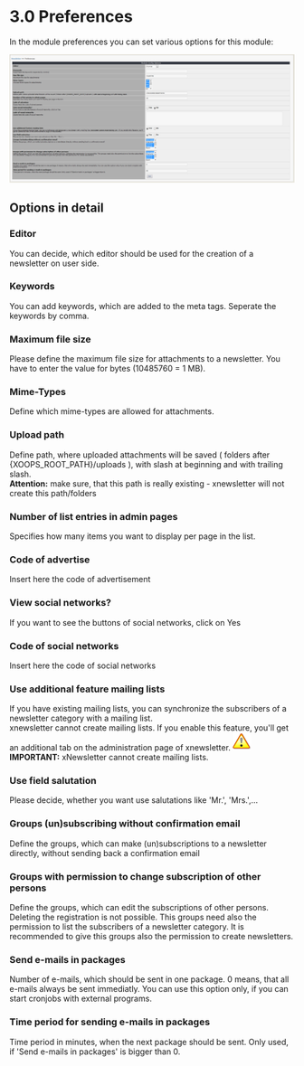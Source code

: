 # 3.0 Preferences

In the module preferences you can set various options for this module:<br/>

![](preferences_en.PNG)


## Options in detail
### Editor
You can decide, which editor should be used for the creation of a newsletter on user side.

### Keywords
You can add keywords, which are added to the meta tags. Seperate the keywords by comma.

### Maximum file size
Please define the maximum file size for attachments to a newsletter. You have to enter the value for bytes (10485760 = 1 MB).


### Mime-Types
Define which mime-types are allowed for attachments.

### Upload path
Define path, where uploaded attachments will be saved ( folders after {XOOPS_ROOT_PATH}/uploads ), with slash at beginning and with trailing slash.<br/>
**Attention:** make sure, that this path is really existing - xnewsletter will not create this path/folders



### Number of list entries in admin pages
Specifies how many items you want to display per page in the list.
	

### Code of advertise
Insert here the code of advertisement
	

### View social networks?
If you want to see the buttons of social networks, click on Yes

### Code of social networks
Insert here the code of social networks
	
### Use additional feature mailing lists
If you have existing mailing lists, you can synchronize the subscribers of a newsletter category with a mailing list.<br/> xnewsletter cannot create mailing lists. If you enable this feature, you'll get an additional tab on the administration page of xnewsletter.
![](../assets/info/important.png) **IMPORTANT:** xNewsletter cannot create mailing lists. 

### Use field salutation
Please decide, whether you want use salutations like 'Mr.', 'Mrs.',...

### Groups (un)subscribing without confirmation email
Define the groups, which can make (un)subscriptions to a newsletter directly, without sending back a confirmation email
	
### Groups with permission to change subscription of other persons
Define the groups, which can edit the subscriptions of other persons. Deleting the registration is not possible. This groups need also the permission to list the subscribers of a newsletter category. It is recommended to give this groups also the permission to create newsletters.
	
### Send e-mails in packages
Number of e-mails, which should be sent in one package. 0 means, that all e-mails always be sent immediatly. You can use this option only, if you can start cronjobs with external programs.
	
### Time period for sending e-mails in packages
Time period in minutes, when the next package should be sent. Only used, if 'Send e-mails in packages' is bigger than 0.





